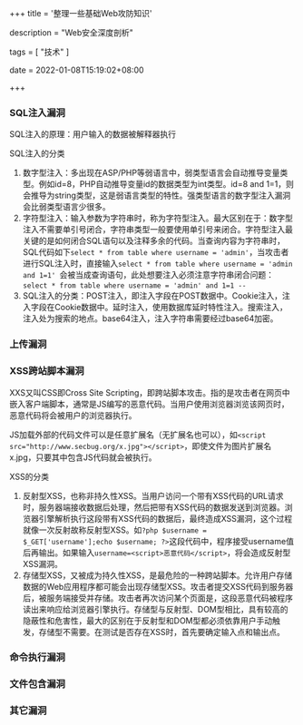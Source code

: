 +++
title = '整理一些基础Web攻防知识'

description = "Web安全深度剖析"

tags = [ "技术" ]

date = 2022-01-08T15:19:02+08:00

+++

### SQL注入漏洞

SQL注入的原理：用户输入的数据被解释器执行

SQL注入的分类

1. 数字型注入：多出现在ASP/PHP等弱语言中，弱类型语言会自动推导变量类型。例如id=8，PHP自动推导变量id的数据类型为int类型。id=8 and 1=1，则会推导为string类型，这是弱语言类型的特性。强类型语言的数字型注入漏洞会比弱类型语言少很多。
2. 字符型注入：输入参数为字符串时，称为字符型注入。最大区别在于：数字型注入不需要单引号闭合，字符串类型一般要使用单引号来闭合。字符型注入最关键的是如何闭合SQL语句以及注释多余的代码。当查询内容为字符串时，SQL代码如下`select * from table where username = 'admin'`，当攻击者进行SQL注入时，直接输入`select * from table where username = 'admin and 1=1' `会被当成查询语句，此处想要注入必须注意字符串闭合问题：`select * from table where username = 'admin' and 1=1 --`
3. SQL注入的分类：POST注入，即注入字段在POST数据中。Cookie注入，注入字段在Cookie数据中。延时注入，使用数据库延时特性注入。搜索注入，注入处为搜索的地点。base64注入，注入字符串需要经过base64加密。

### 上传漏洞

### XSS跨站脚本漏洞

XXS又叫CSS即Cross Site Scripting，即跨站脚本攻击。指的是攻击者在网页中嵌入客户端脚本，通常是JS编写的恶意代码。当用户使用浏览器浏览该网页时，恶意代码将会被用户的浏览器执行。

JS加载外部的代码文件可以是任意扩展名（无扩展名也可以），如`<script src="http://www.secbug.org/x.jpg"></script>`，即使文件为图片扩展名x.jpg，只要其中包含JS代码就会被执行。

XSS的分类

1. 反射型XSS，也称非持久性XSS。当用户访问一个带有XSS代码的URL请求时，服务器端接收数据后处理，然后把带有XSS代码的数据发送到浏览器。浏览器引擎解析执行这段带有XSS代码的数据后，最终造成XSS漏洞，这个过程就像一次反射故称反射型XSS。如`?php $username = $_GET['username'];echo $username; ?>`这段代码中，程序接受username值后再输出。如果输入`username=<script>恶意代码</script>`，将会造成反射型XSS漏洞。
2. 存储型XSS，又被成为持久性XSS，是最危险的一种跨站脚本。允许用户存储数据的Web应用程序都可能会出现存储型XSS。攻击者提交XSS代码到服务器后，被服务端接受并存储。攻击者再次访问某个页面是，这段恶意代码被程序读出来响应给浏览器引擎执行。存储型与反射型、DOM型相比，具有较高的隐蔽性和危害性，最大的区别在于反射型和DOM型都必须依靠用户手动触发，存储型不需要。在测试是否存在XSS时，首先要确定输入点和输出点。

### 命令执行漏洞

### 文件包含漏洞

### 其它漏洞
